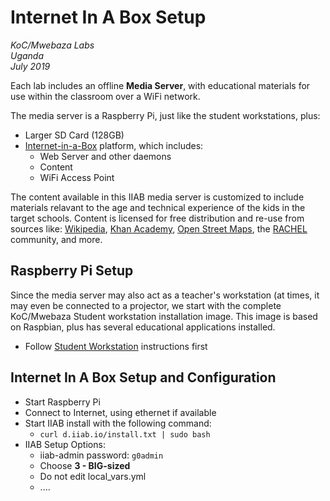 # Internet In A Box Setup
*KoC/Mwebaza Labs*<br />
*Uganda*<br />
*July 2019*<br />

Each lab includes an offline **Media Server**, with educational materials
for use within the classroom over a WiFi network.

The media server is a Raspberry Pi, just like the student workstations, plus:
* Larger SD Card (128GB)
* [Internet-in-a-Box](http://internet-in-a-box.org) platform, which includes:
  * Web Server and other daemons
  * Content
  * WiFi Access Point

The content available in this IIAB media server is customized to include
materials relavant to the age and technical experience of the kids in
the target schools.  Content is licensed for free distribution and re-use
from sources like:
[Wikipedia](https://www.wikipedia.org/),
[Khan Academy](),
[Open Street Maps](),
the [RACHEL](https://worldpossible.org/rachel) community,
and more.


## Raspberry Pi Setup

Since the media server may also act as a teacher's workstation (at times, it may
even be connected to a projector, we start with the complete KoC/Mwebaza Student
workstation installation image.  This image is based on Raspbian, plus has several
educational applications installed.

* Follow [Student Workstation](README.md) instructions first


## Internet In A Box Setup and Configuration

* Start Raspberry Pi
* Connect to Internet, using ethernet if available
* Start IIAB install with the following command:
  * `curl d.iiab.io/install.txt | sudo bash`
* IIAB Setup Options:
  * iiab-admin password:  `g0admin`
  * Choose **3 - BIG-sized**
  * Do not edit local_vars.yml
  * ....
